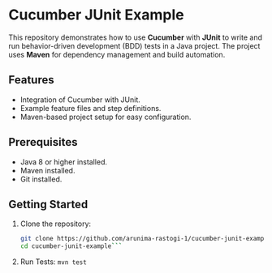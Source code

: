 # Cucumber JUnit Example 

This repository demonstrates how to use **Cucumber** with **JUnit** to write and run behavior-driven development (BDD) tests in a Java project. The project uses **Maven** for dependency management and build automation.
 
## Features
- Integration of Cucumber with JUnit.
- Example feature files and step definitions.
- Maven-based project setup for easy configuration. 
  
## Prerequisites 
- Java 8 or higher installed. 
- Maven installed.
- Git installed.  

## Getting Started
1. Clone the repository: 
   ```bash
   git clone https://github.com/arunima-rastogi-1/cucumber-junit-example.git
   cd cucumber-junit-example```
2. Run Tests:
   ```mvn test``` 
  
   
  

